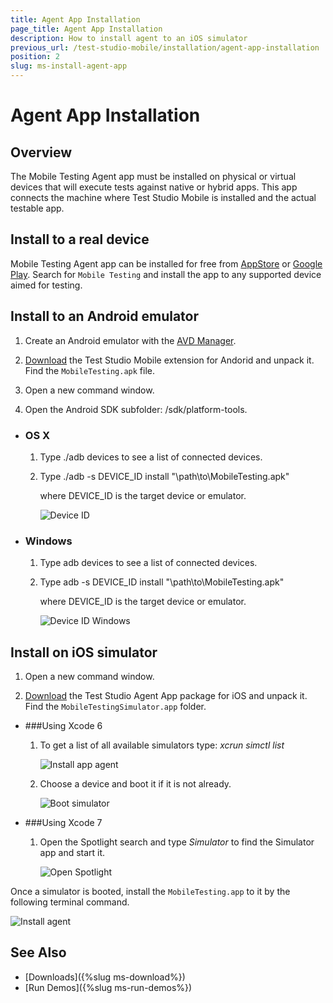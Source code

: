 ```yaml
---
title: Agent App Installation
page_title: Agent App Installation
description: How to install agent to an iOS simulator
previous_url: /test-studio-mobile/installation/agent-app-installation
position: 2
slug: ms-install-agent-app
---
```

# Agent App Installation

## Overview

The Mobile Testing Agent app must be installed on physical or virtual devices that will execute tests against native or hybrid apps. This app connects the machine where Test Studio Mobile is installed and the actual testable app.

## Install to a real device

Mobile Testing Agent app can be installed for free from [AppStore](https://itunes.apple.com/us/app/mobile-testing/id787441509?ls=1&amp;mt=8) or [Google Play](https://play.google.com/store/apps/details?id=com.telerik.testing.executionagent). Search for `Mobile Testing` and install the app to any supported device aimed for testing.

## Install to an Android emulator

1. Create an Android emulator with the [AVD Manager](http://developer.android.com/tools/devices/managing-avds.html).

2. [Download](/samples/MobileTestingExtension_Android.zip) the Test Studio Mobile extension for Andorid and unpack it. Find the `MobileTesting.apk` file.

3. Open a new command window.

4. Open the Android SDK subfolder: /sdk/platform-tools.

* ### OS X

	1. Type ./adb devices to see a list of connected devices.

	2. Type ./adb -s DEVICE_ID install "\path\to\MobileTesting.apk"

		where DEVICE_ID is the target device or emulator.

		![Device ID](/img/test-studio-mobile/getting-started-mb/agent-app-installation/fig1.png)

* ### Windows

	1. Type adb devices to see a list of connected devices.

	2. Type adb -s DEVICE_ID install "\path\to\MobileTesting.apk"

		where DEVICE_ID is the target device or emulator.

		![Device ID Windows](/img/test-studio-mobile/getting-started-mb/agent-app-installation/fig2.png)


## Install on iOS simulator

1. Open a new command window.

2. [Download](/samples/MobileTestingAgentForSimulator.zip) the Test Studio Agent App package for iOS and unpack it. Find the `MobileTestingSimulator.app` folder.

* ###Using Xcode 6

	1. To get a list of all available simulators type: *xcrun simctl list*

		![Install app agent](/img/test-studio-mobile/getting-started-mb/agent-app-installation/fig4.png)

	2. Choose a device and boot it if it is not already.

		![Boot simulator](/img/test-studio-mobile/getting-started-mb/agent-app-installation/fig5.png)

* ###Using Xcode 7

	1. Open the Spotlight search and type *Simulator* to find the Simulator app and start it.

		![Open Spotlight](/img/test-studio-mobile/getting-started-mb/agent-app-installation/fig6.png)

Once a simulator is booted, install the `MobileTesting.app` to it by the following terminal command.

![Install agent](/img/test-studio-mobile/getting-started-mb/agent-app-installation/fig7.png)


See Also
--------

+ [Downloads]({%slug ms-download%})
+ [Run Demos]({%slug ms-run-demos%})